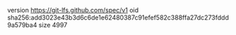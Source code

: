 version https://git-lfs.github.com/spec/v1
oid sha256:add3023e43b3d6c6de1e62480387c91efef582c388ffa27dc273fddd9a579ba4
size 4997
